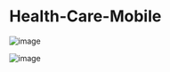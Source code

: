 # Health-Care-Mobile

![image](https://user-images.githubusercontent.com/26171557/187051778-0952d10f-3763-4d17-868b-6a1999cd1c0f.png)


![image](https://user-images.githubusercontent.com/26171557/187051782-58e31776-3809-4d8a-97db-069904d3aa59.png)
